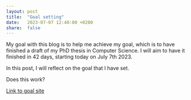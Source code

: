 ```yaml
---
layout: post
title:  "Goal setting"
date:   2023-07-07 12:40:00 +0200
share:  false
---
```


My goal with this blog is to help me achieve my goal, which is to have finished a draft of my PhD thesis in Computer Science. I will aim to have it finished in 42 days, starting today on July 7th 2023.

In this post, I will reflect on the goal that I have set.

Does this work?

[Link to goal site](https://www.mindtools.com/azazlu3/lockes-goal-setting-theory)

